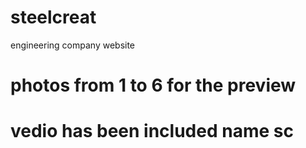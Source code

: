 # steelcreat
engineering company website
# photos from 1 to 6 for the preview
# vedio has been included name sc
